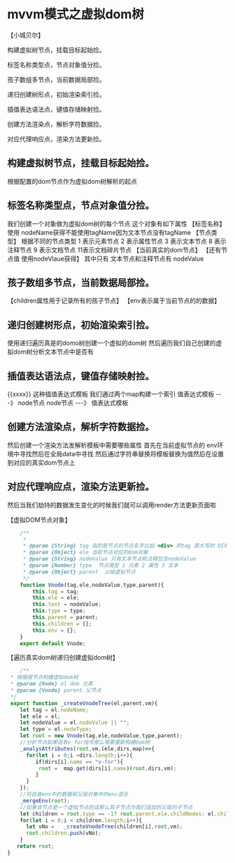 # mvvm模式之虚拟dom树

【小城贝尔】

构建虚拟树节点，挂载目标起始捡。

标签名称类型点，节点对象值分捡。

孩子数组多节点，当前数据局部捡。

递归创建树形点，初始渲染索引捡。

插值表达语法点，键值存储映射捡。

创建方法渲染点，解析字符数据捡。

对应代理响应点，渲染方法更新捡。


## 构建虚拟树节点，挂载目标起始捡。
   根据配置的dom节点作为虚拟dom树解析的起点
## 标签名称类型点，节点对象值分捡。
   我们创建一个对象做为虚拟dom树的每个节点
   这个对象有如下属性
  【标签名称】  使用 nodeName获得不能使用tagName因为文本节点没有tagName
  【节点类型】  根据不同的节点类型 
                1 表示元素节点 2 表示属性节点 3 表示文本节点
                8 表示注释节点 9 表示文档节点 11表示文档碎片节点
  【当前真实的dom节点】
  【还有节点值 使用nodeVlaue获得】 其中只有 文本节点和注释节点有 nodeValue
## 孩子数组多节点，当前数据局部捡。
  【children属性用于记录所有的孩子节点】
  【env表示属于当前节点的的数据】
## 递归创建树形点，初始渲染索引捡。
   使用递归遍历真是的domo树创建一个虚拟的dom树
   然后遍历我们自己创建的虚拟dom树分析文本节点中是否有
## 插值表达语法点，键值存储映射捡。
   {{xxxx}} 这种插值表达式模板 我们通过两个map构建一个索引
   值表达式模板  ---》 node节点
   node节点 ---》 值表达式模板 
## 创建方法渲染点，解析字符数据捡。
   然后创建一个渲染方法发解析模板中需要哪些属性
   首先在当前虚拟节点的 env环境中寻找然后在全局data中寻找
   然后通过字符串替换将模板替换为值然后在设置到对应的真实dom节点上
## 对应代理响应点，渲染方法更新捡。
   然后当我们劫持的数据发生变化的时候我们就可以调用render方法更新页面啦
   
   【虚拟DOM节点对象】
```js
    /**
     * 
     * @param {String} tag 指的是节点的节点名字比如 <div> 的tag 是大写的 DIV 
     * @param {Object} ele 当前节点对应的dom对象
     * @param {String} nodeValue 只有文本节点和注释包含nodeValue 
     * @param {Number} type  节点类型 1 元素 2 属性 3 文本 
     * @param {Object} parent  父级虚拟节点
     */
    function Vnode(tag,ele,nodeValue,type,parent){
        this.tag = tag;
        this.ele = ele;
        this.text = nodeValue;
        this.type = type;
        this.parent = parent;
        this.children = [];
        this.env = {};
    }
    export default Vnode;


```
   【遍历真实dom树递归创建虚拟dom树】
```js
    /**
 * 根据根节点构建虚拟dom树
 * @param {Node} el dom 元素 
 * @param {Vnode} parent 父节点 
 */
 export function _createVnodeTree(el,parent,vm){
    let tag = el.nodeName;
    let ele = el;
    let nodeValue = el.nodeValue || "";
    let type = el.nodeType;
    let root = new Vnode(tag,ele,nodeValue,type,parent);
    //分析节点如果说有v-for指令那么需要重新构建dom树
    _analysAttributes(root,vm,(ele,dirs,map)=>{
      for(let i = 0;i <dirs.length;i++){
         if(dirs[i].name == "v-for"){
          root =  map.get(dirs[i].name)(root,dirs,vm);
         }
      }
    });
    //将自身env中的数据和父级对象中的env混合
    _mergeEnv(root);
    //如果该节点是一个虚拟节点的话那么其子节点为我们追加的父级的子节点
    let children = root.type == -1? root.parent.ele.childNodes: el.childNodes;
    for(let i = 0;i < children.length;i++){
      let vNo =   _createVnodeTree(children[i],root,vm);
      root.children.push(vNo);
    }
   return root;
}

```